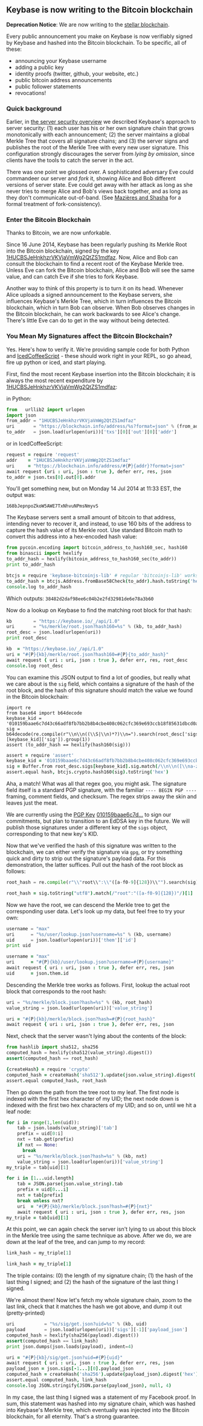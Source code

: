## Keybase is now writing to the Bitcoin blockchain

**Deprecation Notice**: We are now writing to the [stellar blockchain](/docs/server/stellar).

Every public announcement you make on Keybase is now verifiably signed by Keybase and hashed into the Bitcoin blockchain. To be specific, all of these:

* announcing your Keybase username
* adding a public key
* identity proofs (twitter, github, your website, etc.)
* public bitcoin address announcements
* public follower statements
* revocations!

### Quick background

Earlier, in [the server security overview](/docs/server) we described Keybase's approach
to server security: (1) each user has his or her own signature chain that grows
monotonically with each announcement; (2) the server maintains a global Merkle Tree that
covers all signature chains; and (3) the server signs and publishes the root of the Merkle
Tree with every new user signature.  This configuration strongly discourages the server
from *lying by omission*, since clients have the tools to catch the server in the act.

There was one point we glossed over.  A sophisticated adversary Eve could
commandeer our server and *fork* it, showing Alice and Bob different versions
of server state. Eve could get away with her attack as long as she never
tries to merge Alice and Bob's views back together, and as long as they don't
communicate out-of-band. (See [Mazières and Shasha](http://cs.brown.edu/courses/cs296-2/papers/sundr.pdf)
for a formal treatment of fork-consistency).

### Enter the Bitcoin Blockchain

Thanks to Bitcoin, we are now unforkable.

Since 16 June 2014, Keybase has been regularly pushing its Merkle Root into the
Bitcoin blockchain, signed by the key [1HUCBSJeHnkhzrVKVjaVmWg2QtZS1mdfaz](https://blockchain.info/address/1HUCBSJeHnkhzrVKVjaVmWg2QtZS1mdfaz).  Now, Alice and Bob can consult the blockchain
to find a recent root of the Keybase Merkle tree.  Unless Eve can fork the Bitcoin blockchain, Alice and Bob will see the same value, and can catch
Eve if she tries to fork Keybase.

Another way to think of this property is to turn it on its head.  Whenever Alice uploads
a signed announcement to the Keybase servers, she influences Keybase's Merkle Tree, which in turn influences
the Bitcoin blockchain, which in turn Bob can observe.  When Bob observes changes in the Bitcoin
blockchain, he can work backwards to see Alice's change.  There's little Eve can do to
get in the way without being detected.


### You Mean My Signatures affect the Bitcoin Blockchain?

Yes.  Here's how to verify it. We're providing sample code for both Python and [IcedCoffeeScript](http://maxtaco.github.io/coffee-script/) - these should work right in your REPL, so go ahead, fire up python or iced,
and start playing.

First, find the most recent Keybase insertion into the Bitcoin blockchain; it is always the most recent
expenditure by [1HUCBSJeHnkhzrVKVjaVmWg2QtZS1mdfaz](https://blockchain.info/address/1HUCBSJeHnkhzrVKVjaVmWg2QtZS1mdfaz):

in Python:
```python
from   urllib2 import urlopen
import json
from_addr = "1HUCBSJeHnkhzrVKVjaVmWg2QtZS1mdfaz"
uri       = "https://blockchain.info/address/%s?format=json" % (from_addr)
to_addr   = json.load(urlopen(uri))['txs'][0]['out'][0]['addr']
```

or in IcedCoffeeScript: 
```coffeescript
request = require 'request'
addr    = "1HUCBSJeHnkhzrVKVjaVmWg2QtZS1mdfaz"
uri     = "https://blockchain.info/address/#{P}{addr}?format=json"
await request {uri : uri, json : true }, defer err, res, json
to_addr = json.txs[0].out[0].addr
```

You'll get something new, but on Monday 14 Jul 2014 at 11:33 EST, the output was:

```
168bJepnpoZkoW5AWE7TxNhvuNPmsNmyvS
```

The Keybase servers sent a small amount of bitcoin to that address, intending
never to recover it, and instead, to use 160 bits of the address to capture
the hash value of its Merkle root.   Use standard Bitcoin math to convert
this address into a hex-encoded hash value:

```python
from pycoin.encoding import bitcoin_address_to_hash160_sec, hash160
from binascii import hexlify
to_addr_hash = hexlify(bitcoin_address_to_hash160_sec(to_addr))
print to_addr_hash
```

```coffeescript
btcjs = require 'keybase-bitcoinjs-lib' # regular 'bitcoinjs-lib' works too
to_addr_hash = btcjs.Address.fromBase58Check(to_addr).hash.toString('hex')
console.log to_addr_hash
```

Which outputs: `38482d2daf98ee6c04b2e2fd32981de6e78a3b60`

Now do a lookup on Keybase to find the matching root block for that hash:

```python
kb        = "https://keybase.io/_/api/1.0"
uri       = "%s/merkle/root.json?hash160=%s" % (kb, to_addr_hash)
root_desc = json.load(urlopen(uri))
print root_desc
```

```coffeescript
kb  = "https://keybase.io/_/api/1.0"
uri = "#{P}{kb}/merkle/root.json?hash160=#{P}{to_addr_hash}"
await request { uri : uri, json : true }, defer err, res, root_desc
console.log root_desc
```

You can examine this JSON output to find a lot of goodies, but really what we
care about is the `sig` field, which contains a signature of the hash of the
root block, and the hash of this signature should match the value we found in
the Bitcoin blockchain:


```
import re
from base64 import b64decode
keybase_kid = '010159baae6c7d43c66adf8fb7bb2b8b4cbe408c062cfc369e693ccb18f85631dbcd0a'
sig = b64decode(re.compile(r"\\n\\n((\\S|\\n)*?)\\n=").search(root_desc['sigs'][keybase_kid]['sig']).group(1))
assert (to_addr_hash == hexlify(hash160(sig)))
```

```coffeescript
assert = require 'assert'
keybase_kid = '010159baae6c7d43c66adf8fb7bb2b8b4cbe408c062cfc369e693ccb18f85631dbcd0a'
sig = Buffer.from root_desc.sigs[keybase_kid].sig.match(/\\n\\n([\\na-zA-Z0-9\\/\\+=]*?)\\n=/)[1], 'base64'
assert.equal hash, btcjs.crypto.hash160(sig).toString('hex')
```
  
Aha, a match!  What was all that regex goo, you might
ask.  The signature field itself is a standard PGP signature, with the familiar `---- BEGIN PGP ----`
framing, comment fields, and checksum.  The regex strips away the skin and leaves just the meat.

We are currently using the [PGP Key](/docs/api/1.0/kid) [010159baae6c7d...](/docs/server_security/our_merkle_key)
to sign our commitments, but plan to transition to an EdDSA key in the future. We will publish those
signatures under a different key of the `sigs` object, corresponding to that new key's KID.

Now that we've verified the hash of this signature was written to the blockchain, we can either verify
the signature via `gpg`, or try something quick and dirty to strip out the signature's payload data.  For
this demonstration, the latter suffices. Pull out the hash of the root block as follows:

```python
root_hash = re.compile(r"\\"root\\":\\"([a-f0-9]{128})\\"").search(sig).group(1)
```

```coffeescript
root_hash = sig.toString("utf8").match(/"root":"([a-f0-9]{128})"/)[1]
```

Now we have the root, we can descend the Merkle tree to get the corresponding user data.  Let's look
up my data, but feel free to try your own:

```python
username = "max"
uri      = "%s/user/lookup.json?username=%s" % (kb, username)
uid      = json.load(urlopen(uri))['them']['id']
print uid
```

```coffeescript
username = "max"
uri      = "#{P}{kb}/user/lookup.json?username=#{P}{username}"
await request { uri : uri, json : true }, defer err, res, json
uid      = json.them.id
```

Descending the Merkle tree works as follows.  First, lookup the actual
root block that corresponds to the root hash:

```python
uri = "%s/merkle/block.json?hash=%s" % (kb, root_hash)
value_string = json.load(urlopen(uri))['value_string']
```

```coffeescript
uri = "#{P}{kb}/merkle/block.json?hash=#{P}{root_hash}"
await request { uri : uri, json : true }, defer err, res, json
```

Next, check that the server wasn't lying about the contents of the block:
```python
from hashlib import sha512, sha256
computed_hash = hexlify(sha512(value_string).digest())
assert(computed_hash == root_hash)
```

```coffeescript
{createHash} = require 'crypto'
computed_hash = createHash('sha512').update(json.value_string).digest('hex')
assert.equal computed_hash, root_hash
```

Then go down the path from the tree root to my leaf.
The first node is indexed with the first hex character of my UID;
the next node down is indexed with the first two hex characters of my UID;
and so on, until we hit a leaf node:

```python
for i in range(1,len(uid)):
    tab = json.loads(value_string)['tab']
    prefix = uid[0:i]
    nxt = tab.get(prefix)
    if nxt == None:
      break
    uri = "%s/merkle/block.json?hash=%s" % (kb, nxt)
    value_string = json.load(urlopen(uri))['value_string']
my_triple = tab[uid][1]
```

```coffeescript
for i in [1...uid.length]
    tab = JSON.parse(json.value_string).tab
    prefix = uid[0...i]
    nxt = tab[prefix]
    break unless nxt?
    uri  = "#{P}{kb}/merkle/block.json?hash=#{P}{nxt}"
    await request { uri : uri, json : true }, defer err, res, json
my_triple = tab[uid][1]
```

At this point, we can again check the server isn't lying to us about this block in the Merkle
tree using the same technique as above. After we do, we are down at the leaf of the tree, and can
jump to my record:

```python
link_hash = my_triple[1]
```

```coffeescript
link_hash = my_triple[1]
```

The triple contains: (0) the length of my signature chain; (1) the hash of the last thing I signed;
and (2) the hash of the signature of the last thing I signed.

We're almost there! Now let's fetch my whole signature chain, zoom to the last link, check that it
matches the hash we got above, and dump it out (pretty-printed)

```python
uri           = "%s/sig/get.json?uid=%s" % (kb, uid)
payload       = json.load(urlopen(uri))['sigs'][-1]['payload_json']
computed_hash = hexlify(sha256(payload).digest())
assert(computed_hash == link_hash)
print json.dumps(json.loads(payload), indent=4)
```

```coffeescript
uri = "#{P}{kb}/sig/get.json?uid=#{P}{uid}"
await request { uri : uri, json : true }, defer err, res, json
payload_json = json.sigs[-1...][0].payload_json
computed_hash = createHash('sha256').update(payload_json).digest('hex')
assert.equal computed_hash, link_hash
console.log JSON.stringify(JSON.parse(payload_json), null, 4)
```

In my case, the last thing I signed was a statement of my Facebook proof.
In sum, this statement was hashed into my signature chain, which was hashed into Keybase's Merkle
tree, which eventually was injected into the Bitcoin blockchain, for all eternity. That's a strong
guarantee.

